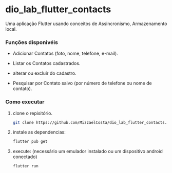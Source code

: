 # dio_lab_flutter_contacts

Uma aplicação Flutter usando conceitos de Assincronismo, Armazenamento local.


### Funções disponivéis

* Adicionar Contatos (foto, nome, telefone, e-mail).

* Listar os Contatos cadastrados.

* alterar ou excluir do cadastro.

* Pesquisar por Contato salvo (por número de telefone ou nome de contato).



### Como executar

1. clone o repisitório.
   ```sh
   git clone https://github.com/MizzaelCosta/dio_lab_flutter_contacts.git
   ```
   
2. instale as dependencias:
 
   ```sh
   flutter pub get
   ```
   
3. execute: (necessário um emulador instalado ou um dispositivo android conectado)
   ```sh
   flutter run
   ```   
